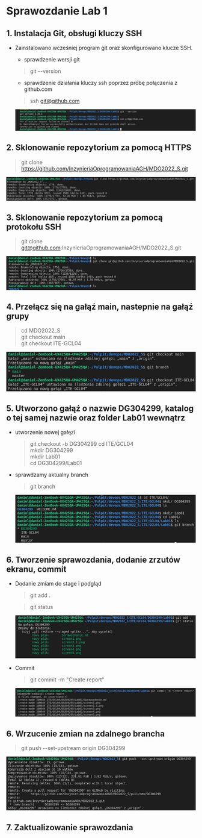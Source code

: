 # Sprawozdanie Lab 1

## 1. Instalacja Git, obsługi kluczy SSH
- Zainstalowano wcześniej program git oraz skonfigurowano klucze SSH.
  + sprawdzenie wersji git
  > git --version

  + sprawdzenie działania kluczy ssh poprzez próbę połączenia z github.com
  > ssh git@github.com

  ![img](screen1.png)

## 2. Sklonowanie repozytorium za pomocą HTTPS
  > git clone https://github.com/InzynieriaOprogramowaniaAGH/MDO2022_S.git

  ![img](screen2.1.png)

## 3. Sklonowanie repozytorium za pomocą protokołu SSH
  > git clone git@github.com:InzynieriaOprogramowaniaAGH/MDO2022_S.git

  ![img](screen3.png)

## 4. Przełącz się na gałąź main, nastepnie na gałąź grupy
> cd MDO2022_S  
> git checkout main  
> git checkout ITE-GCL04 

  ![img](screen4.png)

## 5. Utworzono gałąź o nazwie DG304299, katalog o tej samej nazwie oraz folder Lab01 wewnątrz
- utworzenie nowej gałęzi
  > git checkout -b DG304299 
  > cd ITE/GCL04    
  > mkdir DG304299    
  > mkdir Lab01    
  > cd DG304299/Lab01 

- sprawdzamy aktualny branch

  > git branch


  ![img](screen5.png)

## 6. Tworzenie sprawozdania, dodanie zrzutów ekranu, commit

  - Dodanie zmiam do stage i podgląd

    > git add .

    > git status

    ![img](screen6.png)

  - Commit

    > git commit -m "Create report"

    ![img](screen7.png)

  ## 6. Wrzucenie zmian na zdalnego brancha
 
  > git push --set-upstream origin DG304299

  ![img](screen8.png)

  ## 7. Zaktualizowanie sprawozdania


  



  

  









  